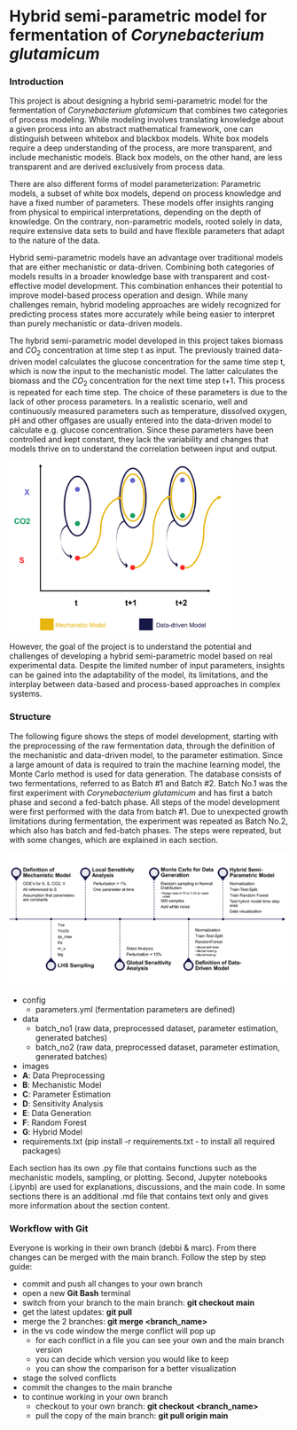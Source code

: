 # Hybrid semi-parametric model for fermentation of *Corynebacterium glutamicum*

### Introduction
This project is about designing a hybrid semi-parametric model for the fermentation of *Corynebacterium glutamicum* that combines two categories of process modeling. While modeling involves translating knowledge about a given process into an abstract mathematical framework, one can distinguish between whitebox and blackbox models. White box models require a deep understanding of the process, are more transparent, and include mechanistic models. Black box models, on the other hand, are less transparent and are derived exclusively from process data.

There are also different forms of model parameterization:
Parametric models, a subset of white box models, depend on process knowledge and have a fixed number of parameters. These models offer insights ranging from physical to empirical interpretations, depending on the depth of knowledge. On the contrary, non-parametric models, rooted solely in data, require extensive data sets to build and have flexible parameters that adapt to the nature of the data.

Hybrid semi-parametric models have an advantage over traditional models that are either mechanistic or data-driven. Combining both categories of models results in a broader knowledge base with transparent and cost-effective model development. This combination enhances their potential to improve model-based process operation and design. While many challenges remain, hybrid modeling approaches are widely recognized for predicting process states more accurately while being easier to interpret than purely mechanistic or data-driven models.

The hybrid semi-parametric model developed in this project takes biomass and $CO_2$ concentration at time step t as input. The previously trained data-driven model calculates the glucose concentration for the same time step t, which is now the input to the mechanistic model. The latter calculates the biomass and the $CO_2$ concentration for the next time step t+1. This process is repeated for each time step. The choice of these parameters is due to the lack of other process parameters. In a realistic scenario, well and continuously measured parameters such as temperature, dissolved oxygen, pH and other offgases are usually entered into the data-driven model to calculate e.g. glucose concentration. Since these parameters have been controlled and kept constant, they lack the variability and changes that models thrive on to understand the correlation between input and output.

<img src="images/hybrid_model_structure.png"
     alt="Structure of hybrid semi-parametric Model"
     style="float: center"
     width="400" />

However, the goal of the project is to understand the potential and challenges of developing a hybrid semi-parametric model based on real experimental data. Despite the limited number of input parameters, insights can be gained into the adaptability of the model, its limitations, and the interplay between data-based and process-based approaches in complex systems.

### Structure

The following figure shows the steps of model development, starting with the preprocessing of the raw fermentation data, through the definition of the mechanistic and data-driven model, to the parameter estimation. Since a large amount of data is required to train the machine learning model, the Monte Carlo method is used for data generation. The database consists of two fermentations, referred to as Batch #1 and Batch #2. Batch No.1 was the first experiment with *Corynebacterium glutamicum* and has first a batch phase and second a fed-batch phase. All steps of the model development were first performed with the data from batch #1. Due to unexpected growth limitations during fermentation, the experiment was repeated as Batch No.2, which also has batch and fed-batch phases. The steps were repeated, but with some changes, which are explained in each section.

![Project timeline](images/TimeLine.png)

- config
    - parameters.yml (fermentation parameters are defined)
- data
    - batch_no1 (raw data, preprocessed dataset, parameter estimation, generated batches)
    - batch_no2 (raw data, preprocessed dataset, parameter estimation, generated batches)
- images
- **A**: Data Preprocessing
- **B**: Mechanistic Model
- **C**: Parameter Estimation
- **D**: Sensitivity Analysis
- **E**: Data Generation
- **F**: Random Forest
- **G**: Hybrid Model
- requirements.txt (pip install -r requirements.txt - to install all required packages)

Each section has its own .py file that contains functions such as the mechanistic models, sampling, or plotting. Second, Jupyter notebooks (.ipynb) are used for explanations, discussions, and the main code. In some sections there is an additional .md file that contains text only and gives more information about the section content.

### Workflow with Git
Everyone is working in their own branch (debbi & marc). From there changes can be merged with the main branch. Follow the step by step guide:
- commit and push all changes to your own branch
- open a new **Git Bash** terminal
- switch from your branch to the main branch: **git checkout main** 
- get the latest updates: **git pull**
- merge the 2 branches: **git merge <branch_name>**
- in the vs code window the merge conflict will pop up
    - for each conflict in a file you can see your own and the main branch version
    - you can decide which version you would like to keep
    - you can show the comparison for a better visualization
- stage the solved conflicts
- commit the changes to the main branche
- to continue working in your own branch
    - checkout to your own branch: **git checkout <branch_name>**
    - pull the copy of the main branch: **git pull origin main**